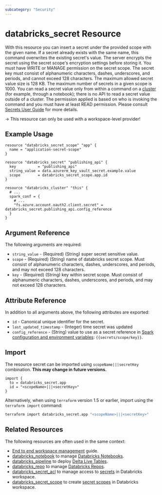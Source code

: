 ```yaml
---
subcategory: "Security"
---
```

# databricks_secret Resource

With this resource you can insert a secret under the provided scope with the given name. If a secret already exists with the same name, this command overwrites the existing secret's value. The server encrypts the secret using the secret scope's encryption settings before storing it. You must have WRITE or MANAGE permission on the secret scope. The secret key must consist of alphanumeric characters, dashes, underscores, and periods, and cannot exceed 128 characters. The maximum allowed secret value size is 128 KB. The maximum number of secrets in a given scope is 1000. You can read a secret value only from within a command on a [cluster](cluster.md) (for example, through a notebook); there is no API to read a secret value outside of a cluster. The permission applied is based on who is invoking the command and you must have at least READ permission. Please consult [Secrets User Guide](https://docs.databricks.com/security/secrets/index.html#secrets-user-guide) for more details.

-> This resource can only be used with a workspace-level provider!

## Example Usage

```hcl
resource "databricks_secret_scope" "app" {
  name = "application-secret-scope"
}

resource "databricks_secret" "publishing_api" {
  key          = "publishing_api"
  string_value = data.azurerm_key_vault_secret.example.value
  scope        = databricks_secret_scope.app.id
}

resource "databricks_cluster" "this" {
  # ...
  spark_conf = {
    # ...
    "fs.azure.account.oauth2.client.secret" = databricks_secret.publishing_api.config_reference
  }
}
```

## Argument Reference

The following arguments are required:

* `string_value` - (Required) (String) super secret sensitive value.
* `scope` - (Required) (String) name of databricks secret scope. Must consist of alphanumeric characters, dashes, underscores, and periods, and may not exceed 128 characters.
* `key` - (Required) (String) key within secret scope. Must consist of alphanumeric characters, dashes, underscores, and periods, and may not exceed 128 characters.

## Attribute Reference

In addition to all arguments above, the following attributes are exported:

* `id` - Canonical unique identifier for the secret.
* `last_updated_timestamp` - (Integer) time secret was updated
* `config_reference` - (String) value to use as a secret reference in [Spark configuration and environment variables](https://docs.databricks.com/security/secrets/secrets.html#use-a-secret-in-a-spark-configuration-property-or-environment-variable): `{{secrets/scope/key}}`.

## Import

The resource secret can be imported using `scopeName|||secretKey` combination. **This may change in future versions.**

```hcl
import {
  to = databricks_secret.app
  id = "<scopeName>|||<secretKey>"
}
```

Alternatively, when using `terraform` version 1.5 or earlier, import using the `terraform import` command:

```bash
terraform import databricks_secret.app "<scopeName>|||<secretKey>"
```

## Related Resources

The following resources are often used in the same context:

* [End to end workspace management](../guides/workspace-management.md) guide.
* [databricks_notebook](notebook.md) to manage [Databricks Notebooks](https://docs.databricks.com/notebooks/index.html).
* [databricks_pipeline](pipeline.md) to deploy [Delta Live Tables](https://docs.databricks.com/data-engineering/delta-live-tables/index.html).
* [databricks_repo](repo.md) to manage [Databricks Repos](https://docs.databricks.com/repos.html).
* [databricks_secret_acl](secret_acl.md) to manage access to [secrets](https://docs.databricks.com/security/secrets/index.html#secrets-user-guide) in Databricks workspace.
* [databricks_secret_scope](secret_scope.md) to create [secret scopes](https://docs.databricks.com/security/secrets/index.html#secrets-user-guide) in Databricks workspace.
